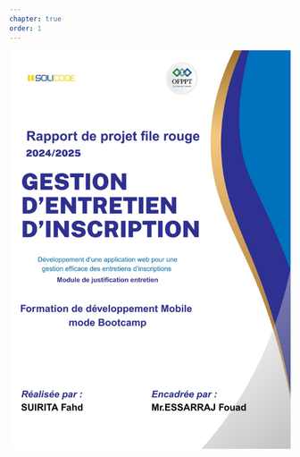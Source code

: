 ```yaml
---
chapter: true
order: 1
---
```


<img src="../assets/img/Page_de_gard.jpg" alt="Carte d’empathie" style="height:80%;">
